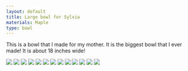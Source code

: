 ```yaml
---
layout: default
title: Large bowl for Sylvia
materials: Maple
type: bowl
---
```


This is a bowl that I made for my mother.
It is the biggest bowl that I ever made!
It is about 18 inches wide!


<img src="{{ site.baseurl }}\pics\large bowl for sylvia\IMG_00000586.jpg" class="img-responsive" />

<img src="{{ site.baseurl }}\pics\large bowl for sylvia\IMG_00000587.jpg" class="img-responsive" />

<img src="{{ site.baseurl }}\pics\large bowl for sylvia\IMG_00000588.jpg" class="img-responsive" />

<img src="{{ site.baseurl }}\pics\large bowl for sylvia\IMG_00000589.jpg" class="img-responsive" />

<img src="{{ site.baseurl }}\pics\large bowl for sylvia\IMG_00000590.jpg" class="img-responsive" />

<img src="{{ site.baseurl }}\pics\large bowl for sylvia\IMG_00000591.jpg" class="img-responsive" />

<img src="{{ site.baseurl }}\pics\large bowl for sylvia\IMG_00000593.jpg" class="img-responsive" />

<img src="{{ site.baseurl }}\pics\large bowl for sylvia\IMG_00000601.jpg" class="img-responsive" />

<img src="{{ site.baseurl }}\pics\large bowl for sylvia\IMG_00000602.jpg" class="img-responsive" />

<img src="{{ site.baseurl }}\pics\large bowl for sylvia\IMG_00000603.jpg" class="img-responsive" />

<img src="{{ site.baseurl }}\pics\large bowl for sylvia\IMG_00000604.jpg" class="img-responsive" />

<img src="{{ site.baseurl }}\pics\large bowl for sylvia\IMG_00000605.jpg" class="img-responsive" />

<img src="{{ site.baseurl }}\pics\large bowl for sylvia\IMG_00000608.jpg" class="img-responsive" />